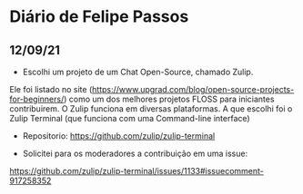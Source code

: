 # Diário de Felipe Passos

## 12/09/21

+ Escolhi um projeto de um Chat Open-Source, chamado Zulip.

Ele foi listado no site (https://www.upgrad.com/blog/open-source-projects-for-beginners/) como um dos melhores projetos FLOSS para iniciantes contribuirem. O Zulip funciona em diversas plataformas. A que escolhi foi o Zulip Terminal (que funciona com uma Command-line interface)

+ Repositorio: https://github.com/zulip/zulip-terminal

+ Solicitei para os moderadores a contribuição em uma issue:

https://github.com/zulip/zulip-terminal/issues/1133#issuecomment-917258352

